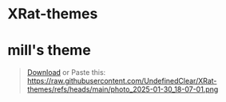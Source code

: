 # XRat-themes

# mill's theme
> [Download](https://raw.githubusercontent.com/UndefinedClear/XRat-themes/refs/heads/main/photo_2025-01-30_18-07-01.png) or Paste this: https://raw.githubusercontent.com/UndefinedClear/XRat-themes/refs/heads/main/photo_2025-01-30_18-07-01.png
